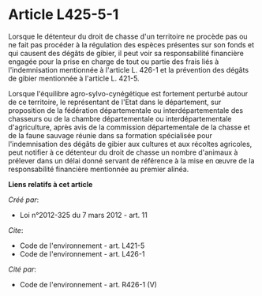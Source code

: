 # Article L425-5-1

Lorsque le détenteur du droit de chasse d'un territoire ne procède pas ou ne fait pas procéder à la régulation des espèces
présentes sur son fonds et qui causent des dégâts de gibier, il peut voir sa responsabilité financière engagée pour la prise
en charge de tout ou partie des frais liés à l'indemnisation mentionnée à l'article L. 426-1 et la prévention des dégâts de
gibier mentionnée à l'article L. 421-5. 

Lorsque l'équilibre agro-sylvo-cynégétique est fortement perturbé autour de ce territoire, le représentant de l'Etat dans le
département, sur proposition de la fédération départementale ou interdépartementale des chasseurs ou de la chambre
départementale ou interdépartementale d'agriculture, après avis de la commission départementale de la chasse et de la faune
sauvage réunie dans sa formation spécialisée pour l'indemnisation des dégâts de gibier aux cultures et aux récoltes
agricoles, peut notifier à ce détenteur du droit de chasse un nombre d'animaux à prélever dans un délai donné servant de
référence à la mise en œuvre de la responsabilité financière mentionnée au premier alinéa.

**Liens relatifs à cet article**

_Créé par_:

  - Loi n°2012-325 du 7 mars 2012 - art. 11

_Cite_:

  - Code de l'environnement - art. L421-5
  - Code de l'environnement - art. L426-1

_Cité par_:

  - Code de l'environnement - art. R426-1 (V)
